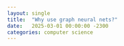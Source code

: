 ```yaml
---
layout: single
title:  "Why use graph neural nets?"
date:   2025-03-01 00:00:00 -2300
categories: computer science
---
```

